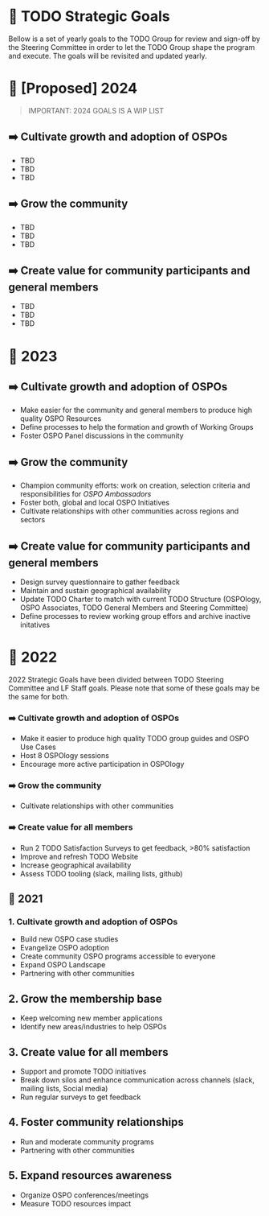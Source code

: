 # 🧩 TODO Strategic Goals

Bellow is a set of yearly goals to the TODO Group for review and sign-off by the Steering Committee in order to let the TODO Group shape the program and execute. The goals will be revisited and updated yearly.

# 📌 [Proposed] 2024

> IMPORTANT: 2024 GOALS IS A WIP LIST

## ➡️ Cultivate growth and adoption of OSPOs
- TBD
- TBD
- TBD

## ➡️ Grow the community
- TBD
- TBD
- TBD

## ➡️ Create value for community participants and general members
- TBD
- TBD
- TBD

# 📌 2023

## ➡️ Cultivate growth and adoption of OSPOs

- Make easier for the community and general members to produce high quality OSPO Resources
- Define processes to help the formation and growth of Working Groups
- Foster OSPO Panel discussions in the community

## ➡️ Grow the community

- Champion community efforts: work on creation, selection criteria and responsibilities for *OSPO Ambassadors*
- Foster both, global and local OSPO Initiatives
- Cultivate relationships with other communities across regions and sectors


## ➡️ Create value for community participants and general members

- Design survey questionnaire to gather feedback
- Maintain and sustain geographical availability
- Update TODO Charter to match with current TODO Structure (OSPOlogy, OSPO Associates, TODO General Members and Steering Committee)
- Define processes to review working group effors and archive inactive initatives

# 📌 2022

2022 Strategic Goals have been divided between TODO Steering Committee and LF Staff goals. Please note that some of these goals may be the same for both. 


### ➡️ Cultivate growth and adoption of OSPOs

- Make it easier to produce high quality TODO group guides and OSPO Use Cases
- Host 8 OSPOlogy sessions
- Encourage more active participation in OSPOlogy

### ➡️ Grow the community

- Cultivate relationships with other communities

### ➡️ Create value for all members

- Run 2 TODO Satisfaction Surveys to get feedback, >80% satisfaction
- Improve and refresh TODO Website
- Increase geographical availability 
- Assess TODO tooling (slack, mailing lists, github)

## 📌 2021

### 1. Cultivate growth and adoption of OSPOs

* Build new OSPO case studies
* Evangelize OSPO adoption
* Create community OSPO programs accessible to everyone
* Expand OSPO Landscape
* Partnering with other communities

## 2. Grow the membership base

* Keep welcoming new member applications
* Identify new areas/industries to help OSPOs

## 3. Create value for all members

* Support and promote TODO initiatives
* Break down silos and enhance communication across channels (slack, mailing lists, Social media)
* Run regular surveys to get feedback

## 4. Foster community relationships

* Run and moderate community programs
* Partnering with other communities

## 5. Expand resources awareness

* Organize OSPO conferences/meetings
* Measure TODO resources impact

